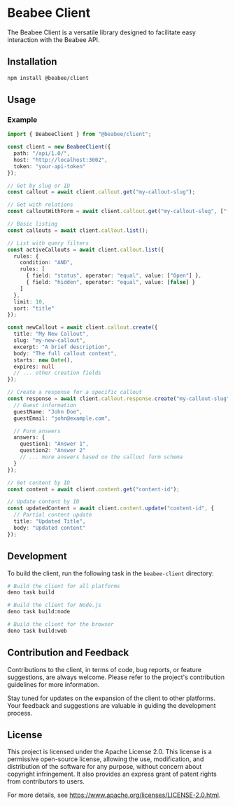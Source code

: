 # Beabee Client

The Beabee Client is a versatile library designed to facilitate easy interaction
with the Beabee API.

## Installation

```bash
npm install @beabee/client
```

## Usage

### Example

```typescript
import { BeabeeClient } from "@beabee/client";

const client = new BeabeeClient({
  path: "/api/1.0/",
  host: "http://localhost:3002",
  token: "your-api-token"
});

// Get by slug or ID
const callout = await client.callout.get("my-callout-slug");

// Get with relations
const calloutWithForm = await client.callout.get("my-callout-slug", ["form"]);

// Basic listing
const callouts = await client.callout.list();

// List with query filters
const activeCallouts = await client.callout.list({
  rules: {
    condition: "AND",
    rules: [
      { field: "status", operator: "equal", value: ["Open"] },
      { field: "hidden", operator: "equal", value: [false] }
    ]
  },
  limit: 10,
  sort: "title"
});

const newCallout = await client.callout.create({
  title: "My New Callout",
  slug: "my-new-callout",
  excerpt: "A brief description",
  body: "The full callout content",
  starts: new Date(),
  expires: null
  // ... other creation fields
});

// Create a response for a specific callout
const response = await client.callout.response.create("my-callout-slug", {
  // Guest information
  guestName: "John Doe",
  guestEmail: "john@example.com",

  // Form answers
  answers: {
    question1: "Answer 1",
    question2: "Answer 2"
    // ... more answers based on the callout form schema
  }
});

// Get content by ID
const content = await client.content.get("content-id");

// Update content by ID
const updatedContent = await client.content.update("content-id", {
  // Partial content update
  title: "Updated Title",
  body: "Updated content"
});
```

## Development

To build the client, run the following task in the `beabee-client` directory:

```bash
# Build the client for all platforms
deno task build

# Build the client for Node.js
deno task build:node

# Build the client for the browser
deno task build:web
```

## Contribution and Feedback

Contributions to the client, in terms of code, bug reports, or feature
suggestions, are always welcome. Please refer to the project's contribution
guidelines for more information.

Stay tuned for updates on the expansion of the client to other platforms. Your
feedback and suggestions are valuable in guiding the development process.

## License

This project is licensed under the Apache License 2.0. This license is a
permissive open-source license, allowing the use, modification, and distribution
of the software for any purpose, without concern about copyright infringement.
It also provides an express grant of patent rights from contributors to users.

For more details, see https://www.apache.org/licenses/LICENSE-2.0.html.
